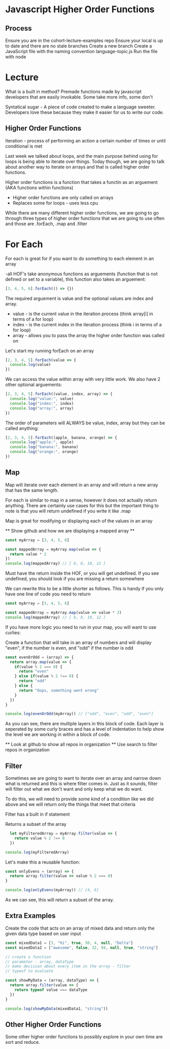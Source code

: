 # Javascript Higher Order Functions

## Process
  Ensure you are in the cohort-lecture-examples repo
  Ensure your local is up to date and there are no stale branches
  Create a new branch
  Create a JavaScript file with the naming convention language-topic.js
  Run the file with node

# Lecture

What is a built in method?  Premade functions made by javascript developers that are easily invokable.  Some take more info, some don't

Syntatical sugar - A piece of code created to make a language sweeter.  Developers love these because they make it easier for us to write our code.

## Higher Order Functions

Iteration - process of performing an action a certain number of times or until conditional is met

Last week we talked about loops, and the main purpose behind using for loops is being able to iterate over things.  Today though, we are going to talk about another way to iterate on arrays and that is called higher order functions.

Higher order functions is a function that takes a functin as an arguement (AKA functions within functions)

  - Higher order functions are only called on arrays
  - Replaces some for loops - uses less cpu


While there are many different higher order functions, we are going to go through three types of higher order functions that we are going to use often and those are .forEach, .map and .filter

# For Each
For each is great for if you want to do something to each element in an array

-all HOF's take anonymous functions as arguements (function that is not defined or set to a variable), this function also takes an arguement:

```javascript
[3, 4, 5, 6].forEach(() => {})
```

  The required arguement is value and the optional values are index and array.

  - value - is the current value in the iteration process (think array[i] in terms of a for loop)
  - index - is the current index in the iteration process (think i in terms of a for loop)
  - array - allows you to pass the array the higher order function was called on

Let's start my running forEach on an array

```javascript
[2, 3, 4, 5].forEach(value => {
  console.log(value)
})
```
We can access the value within array with very little work.  We also have 2 other optional arguements:

```javascript
[2, 3, 4, 5].forEach((value, index, array) => {
  console.log("value:", value)
  console.log("index:", index)
  console.log("array:", array)
})
```

The order of parameters will ALWAYS be value, index, array but they can be called anything:

```javascript
[2, 3, 4, 5].forEach((apple, banana, orange) => {
  console.log("apple:", apple)
  console.log("banana:", banana)
  console.log("orange:", orange)
})
```


## Map
Map will iterate over each element in an array and will return a new array that has the same length.

For each is similar to map in a sense, however it does not actually return anything.  There are certainly use cases for this but the important thing to note is that you will return undefined if you write it like .map

Map is great for modifying or displaying each of the values in an array

** Show github and how we are displaying a mapped array **


```javascript
const myArray = [3, 4, 5, 6]

const mappedArray = myArray.map(value => {
  return value * 2
})
console.log(mappedArray) // [ 6, 8, 10, 12 ]
```

  Must have the return inside the HOF, or you will get undefined.  If you see undefined, you should look if you are missing a return somewhere


We can rewrite this to be a little shorter as follows.  This is handy if you only have one line of code you need to return

```javascript
const myArray = [3, 4, 5, 6]

const mappedArray = myArray.map(value => value * 2)
console.log(mappedArray) // [ 6, 8, 10, 12 ]
```

If you have more logic you need to run in your map, you will want to use curlies:


Create a function that will take in an array of numbers and will display "even", if the number is even, and "odd" if the number is odd

```javascript
const evenOrOdd = (array) => {
  return array.map(value => {
    if(value % 2 === 0) {
      return "even"
    } else if(value % 2 !== 0) {
      return "odd"
    } else {
      return "Oops, something went wrong"
    }
  })
}

console.log(evenOrOdd(myArray)) // ["odd", "even", "odd", "even"]
```

As you can see, there are multiple layers in this block of code.  Each layer is seperated by some curly braces and has a level of indentation to help show the level we are working in within a block of code.

** Look at github to show all repos in organization
** Use search to filter repos in organization

## Filter
Sometimes we are going to want to iterate over an array and narrow down what is returned and this is where filter comes in.  Just as it sounds, filter will filter out what we don't want and only keep what we do want.

To do this, we will need to provide some kind of a condition like we did above and we will return only the things that meet that criteria

Filter has a built in if statement

Returns a subset of the array

```javascript
  let myFilteredArray = myArray.filter(value => {
    return value % 2 !== 0
  })

console.log(myFilteredArray)
```
Let's make this a reusable function:

```javascript
const onlyEvens = (array) => {
  return array.filter(value => value % 2 === 0)
}

console.log(onlyEvens(myArray)) // [4, 6]
```

As we can see, this will return a subset of the array.  


## Extra Examples

Create the code that acts on an array of mixed data and return only the given data type based on user input

```javascript
const mixedData1 = [3, "hi", true, 50, 4, null, "Delta"]
const mixedData2 = ["awesome", false, 32, 94, null, true, "string"]

// create a function
// parameter - array, dataType
// make decision about every item in the array - filter
// typeof to evaluate

const showMyData = (array, dataType) => {
  return array.filter(value => {
    return typeof value === dataType
  })
}

console.log(showMyData(mixedData1, "string"))
```

## Other Higher Order Functions
Some other higher order functions to possibly explore in your own time are sort and reduce.

<!-- Difference between .forEach and .map: -->

<!-- 
```javascript
const myArray = [3, 4, 5, 6]

const forEachArray = myArray.forEach(value => value * 2)
console.log(forEachArray) // undefined
```

We will need to console log instead if we need to see what is happening:

```javascript
const forEachArray = myArray.forEach(value => console.log(value * 2))
console.log(forEachArray)
``` -->